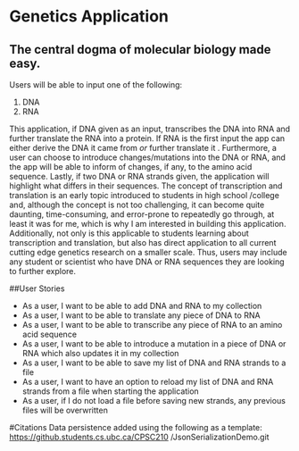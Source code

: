 # Genetics Application
## The central dogma of molecular biology made easy. 

Users will be able to input one of the following: 
1. DNA
2. RNA
 
This application, if DNA given as an input, transcribes the DNA into RNA and further translate the RNA
  into a protein. If RNA is the first input the app can either derive the DNA it came from *or* further translate it
  . Furthermore, a user can choose to introduce changes/mutations into the DNA or RNA, and the app will be able to
   inform of changes, if any, to the amino acid sequence. Lastly, if two DNA or RNA strands given, the
    application will highlight what differs in their sequences. The concept of transcription and translation is an early
    topic introduced to students in high school /college and, although the concept is not too challenging, it can
     become quite daunting, time-consuming, and error-prone to repeatedly go through, at least it was for me, which
      is why I am interested in building this application. Additionally, not only is this applicable to
       students learning about transcription and translation, but also has direct application to all current cutting
        edge genetics research on a smaller scale. Thus, users may include any student or scientist who have DNA or
         RNA sequences they are looking to further explore.
         
##User Stories
* As a user, I want to be able to add DNA and RNA to my collection
* As a user, I want to be able to translate any piece of DNA to RNA
* As a user, I want to be able to transcribe any piece of RNA to an amino acid sequence
* As a user, I want to be able to introduce a mutation in a piece of DNA or RNA which also updates it in my collection
* As a user, I want to be able to save my list of DNA and RNA strands to a file
* As a user, I want to have an option to reload my list of DNA and RNA strands from a file when starting the application
* As a user, if I do not load a file before saving new strands, any previous files will be overwritten 

#Citations
Data persistence added using the following as a template:  https://github.students.cs.ubc.ca/CPSC210
/JsonSerializationDemo.git
